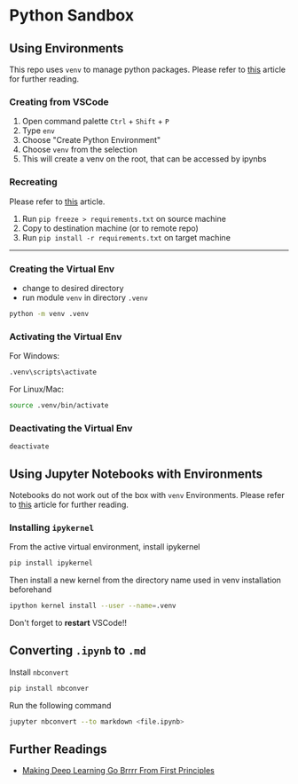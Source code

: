 # Python Sandbox

## Using Environments
This repo uses `venv` to manage python packages. Please refer to [this](https://codesolid.com/what-is-a-python-package/#htoc-i) article for further reading.

### Creating from VSCode
1. Open command palette `Ctrl` + `Shift` + `P`
2. Type `env`
3. Choose "Create Python Environment"
4. Choose `venv` from the selection
5. This will create a venv on the root, that can be accessed by ipynbs

### Recreating 
Please refer to [this](https://stackoverflow.com/questions/9207430/how-to-copy-clone-a-virtual-environment-from-server-to-local-machine) article.
1. Run `pip freeze > requirements.txt` on source machine
2. Copy to destination machine (or to remote repo)
3. Run `pip install -r requirements.txt` on target machine

---
### Creating the Virtual Env
  - change to desired directory
  - run module `venv` in directory `.venv`
```bash
python -m venv .venv
```

### Activating the Virtual Env
For Windows:
```bash
.venv\scripts\activate
```

For Linux/Mac:
```bash
source .venv/bin/activate
```

### Deactivating the Virtual Env
```
deactivate
```

## Using Jupyter Notebooks with Environments
Notebooks do not work out of the box with `venv` Environments. Please refer to [this](https://anbasile.github.io/posts/2017-06-25-jupyter-venv/) article for further reading.

### Installing `ipykernel`
From the active virtual environment, install ipykernel
```bash
pip install ipykernel
```

Then install a new kernel from the directory name used in venv installation beforehand
```bash
ipython kernel install --user --name=.venv
```

Don't forget to **restart** VSCode!!

## Converting `.ipynb` to `.md`
Install `nbconvert`
```bash
pip install nbconver
```
Run the following command
```bash
jupyter nbconvert --to markdown <file.ipynb>
```


## Further Readings
- [Making Deep Learning Go Brrrr From First Principles](https://horace.io/brrr_intro.html)